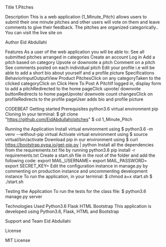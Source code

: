 Title
1.Pitches

Description
This is a web application (1_Minute_Pitch) allows users to submit their one minute pitches and other users will vote on them and leave comments to give their feedback. The pitches are organized categorically.. You can visit the live site on 

Author
Eid Abdullahi

Features
As a user of the web application you will be able to:
See all submitted pitches arranged in categories
Create an account
Log in
Add a pitch based on category
Upvote or downvote a pitch
Comment on a pitch
See comments posted on each individual pitch
Edit your profile i.e will be able to add a short bio about yourself and a profile picture
Specifications
BehaviorInputOutputView Product PitchesClick on any categoryTaken to the clicked categoryClick on Click Here To Post A PitchIf logged in, display form to add a pitchRedirected to the home pageClick upvote/ downvote buttonRedirects to home pageUpvote/ downvote count changesClick on profileRedirects to the profile pageUser adds bio and profile picture

CODEBEAT
Getting started
Prerequisites
python3.6
virtual environment
pip
Cloning
In your terminal:
  $ git clone "https://github.com/EidAbdullahi/pitches"
  $ cd 1_Minute_Pitch

Running the Application
Install virtual environment using $ python3.6 -m venv --without-pip virtual
Activate virtual environment using $ source virtual/bin/activate
Download pip in our environment using $ curl https://bootstrap.pypa.io/get-pip.py | python
Install all the dependencies from the requirements.txt file by running python3.6 pip install -r requirements.txt
Create a start.sh file in the root of the folder and add the following code:
  export MAIL_USERNAME=<your-email-address>
  export MAIL_PASSWORD=<your-email-password>
  export SECRET_KEY=<your-secret-key>
Edit the configuration instance in manage.py by commenting on production instance and uncommenting development instance
To run the application, in your terminal:
  $ chmod a+x start.sh
  $ ./start.sh

Testing the Application
To run the tests for the class file:
  $ python3.6 manage.py server

Technologies Used
Python3.6
Flask
HTML
Bootstrap
This application is developed using Python3.6, Flask, HTML and Bootstrap

Support and Team
Eid Abdullahi

License

MIT License
